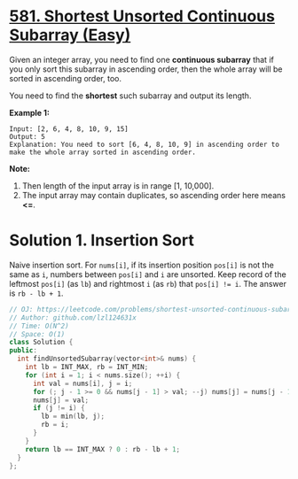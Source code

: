 # [581. Shortest Unsorted Continuous Subarray (Easy)](https://leetcode.com/problems/shortest-unsorted-continuous-subarray)

Given an integer array, you need to find one **continuous subarray** that if you only sort this subarray in ascending order, then the whole array will be sorted in ascending order, too.

You need to find the **shortest** such subarray and output its length.

**Example 1:**
```
Input: [2, 6, 4, 8, 10, 9, 15]
Output: 5
Explanation: You need to sort [6, 4, 8, 10, 9] in ascending order to make the whole array sorted in ascending order.
```
**Note:**
1. Then length of the input array is in range [1, 10,000].
2. The input array may contain duplicates, so ascending order here means **<=**.

# Solution 1. Insertion Sort
Naive insertion sort. For `nums[i]`, if its insertion position `pos[i]` is not the same as `i`, numbers between `pos[i]` and `i` are unsorted. Keep record of the leftmost `pos[i]` (as `lb`) and rightmost `i` (as `rb`) that `pos[i] != i`. The answer is `rb - lb + 1`.

```cpp
// OJ: https://leetcode.com/problems/shortest-unsorted-continuous-subarray
// Author: github.com/lzl124631x
// Time: O(N^2)
// Space: O(1)
class Solution {
public:
  int findUnsortedSubarray(vector<int>& nums) {
    int lb = INT_MAX, rb = INT_MIN;
    for (int i = 1; i < nums.size(); ++i) {
      int val = nums[i], j = i;
      for (; j - 1 >= 0 && nums[j - 1] > val; --j) nums[j] = nums[j - 1];
      nums[j] = val;
      if (j != i) {
        lb = min(lb, j);
        rb = i;
      }
    }
    return lb == INT_MAX ? 0 : rb - lb + 1;
  }
};
```